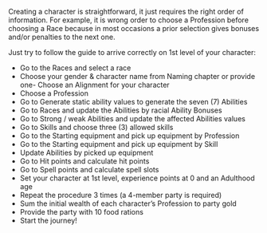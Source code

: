 Creating a character is straightforward, it just requires the right order of
information. For example, it is wrong order to choose a Profession before choosing
a Race because in most occasions a prior selection gives bonuses and/or penalties
to the next one.

Just try to follow the guide to arrive correctly on 1st level of your character:
- Go to the Races and select a race
- Choose your gender & character name from Naming chapter or provide one- Choose an Alignment for your character
- Choose a Profession
- Go to Generate static ability values to generate the seven (7) Abilities
- Go to Races and update the Abilities by racial Ability Bonuses
- Go to Strong / weak Abilities and update the affected Abilities values
- Go to Skills and choose three (3) allowed skills
- Go to the Starting equipment and pick up equipment by Profession
- Go to the Starting equipment and pick up equipment by Skill
- Update Abilities by picked up equipment
- Go to Hit points and calculate hit points
- Go to Spell points and calculate spell slots
- Set your character at 1st level, experience points at 0 and an Adulthood age
- Repeat the procedure 3 times (a 4-member party is required)
- Sum the initial wealth of each character’s Profession to party gold
- Provide the party with 10 food rations
- Start the journey!